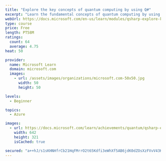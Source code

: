```yaml
---
title: "Explore the key concepts of quantum computing by using Q#"
excerpt: "Learn the fundamental concepts of quantum computing by using tools in Q# and the Quantum Development Kit."
webUrl: https://docs.microsoft.com/en-us/learn/modules/qsharp-explore-key-concepts-quantum-computing/
type: course
price: Free
length: PT58M
ratings:
  count: 64
  average: 4.75
heat: 50

provider:
  name: Microsoft Learn
  domain: microsoft.com
  images:
    - url: /assets/images/organizations/microsoft.com-50x50.jpg
      width: 50
      height: 50

levels:
  - Beginner

topics:
  - Azure

images:
  - url: https://docs.microsoft.com/learn/achievements/quantum/qsharp-explore-key-concepts-quantum-computing-social.png
    width: 642
    height: 321
    isCached: true

secured: "a++hJ/s1sKHNHfrCb21HqFMrrO2t65Kdfi3eWhXf5AB6jdK0dZOsXzFVvV43KFuo4W3p30XHyLyUhjNUKAdhsIbTLOdRg0C+dZQS8w3H2PopiRJQkNk7z71cEjzPddf8/GuUFQpvnbKkwC/glv+y6D35Yukt5ZvSVK7l69o4mkYslpSF/kfIIPjhDIRrNgNTDSA9J7Ts7sJh8OTnWhUZ+ja9cJtgC1YJNqNfIjRdc9Y/2KbOmHrW4/gXFL4+z6ymD+Y0HMDXXGzeQ/0XB+Iiv8207xX/kYNVIsZJM9KOGMvymkVAiOsXTbgmCe94V3UYfl+NNANHuP8Aj8zjxjeLfe4vJYNgCtxFoKtI/2kZyoPEZqhRU6uMMG+CjCa0MwoWywukVuLDEUSmcgRV9nS1k5aJ1cW/1Zqoyu67uweM8k8=;teXroGiKw2dr/R1NWSSpRA=="
---
```


